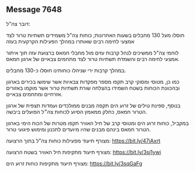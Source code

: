 ## Message 7648

דובר צה"ל:

חוסלו מעל 130 מחבלים בשעות האחרונות; כוחות צה"ל משמידים תשתיות טרור לצד אמצעי לחימה רבים שאותרו במהלך הפעילות הקרקעית בעזה

לוחמי צה"ל ממשיכים לנהל קרבות עזים מול מחבלי חמאס ברצועת עזה תוך איתור אמצעי לחימה רבים והשמדת תשתיות טרור לצד מתחמים צבאיים של ארגון חמאס.

במהלך קרבות ירי שניהלו כוחותינו חוסלו כ-130 מחבלים.

כמו כן, מטוסי ומסוקי קרב תקפו מספר מפקדות צבאיות אשר שימשו בכירים בארגון ובהכוונת הכוחות בשטח השמידו בהצלחה שורת תשתיות טרור אשר מוקמו באזורים אזרחיים ומתחמים צבאיים.

בנוסף, ספינת טילים של זרוע הים תקפה מבנים ממולכדים ועמדות תצפית של ארגון הטרור חמאס, כחלק ממאמץ הסיוע לכוחות צה״ל הפועלים ביבשה.

במקביל, כוחות זרוע הים ומטוסי קרב של חיל האוויר תקפו מטרות של הכוח הימי בארגון הטרור חמאס בינהם מבנים שהיו מיועדים לתכנון ומימוש פיגועי טרור.

מצורף תיעוד מפעילות כוחות צה"ל בתוך הרצועה: https://bit.ly/47iAxrt

מצורף תיעוד מתקיפות חיל האוויר בשטח הרצועה:  https://bit.ly/3sj1ywi

מצורף תיעוד מתקיפות כוחות זרוע הים: https://bit.ly/3sqGaFg

